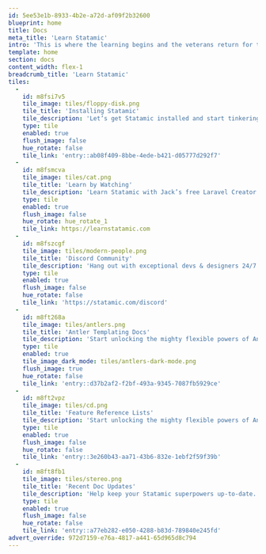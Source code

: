 ```yaml
---
id: 5ee53e1b-8933-4b2e-a72d-af09f2b32600
blueprint: home
title: Docs
meta_title: 'Learn Statamic'
intro: 'This is where the learning begins and the veterans return for their references.'
template: home
section: docs
content_width: flex-1
breadcrumb_title: 'Learn Statamic'
tiles:
  -
    id: m8fsi7v5
    tile_image: tiles/floppy-disk.png
    tile_title: 'Installing Statamic'
    tile_description: 'Let’s get Statamic installed and start tinkering around.'
    type: tile
    enabled: true
    flush_image: false
    hue_rotate: false
    tile_link: 'entry::ab08f409-8bbe-4ede-b421-d05777d292f7'
  -
    id: m8fsmcva
    tile_image: tiles/cat.png
    tile_title: 'Learn by Watching'
    tile_description: 'Learn Statamic with Jack’s free Laravel Creator Series.'
    type: tile
    enabled: true
    flush_image: false
    hue_rotate: hue_rotate_1
    tile_link: https://learnstatamic.com
  -
    id: m8fszcgf
    tile_image: tiles/modern-people.png
    tile_title: 'Discord Community'
    tile_description: 'Hang out with exceptional devs & designers 24/7.'
    type: tile
    enabled: true
    flush_image: false
    hue_rotate: false
    tile_link: 'https://statamic.com/discord'
  -
    id: m8ft268a
    tile_image: tiles/antlers.png
    tile_title: 'Antler Templating Docs'
    tile_description: 'Start unlocking the mighty flexible powers of Antlers.'
    type: tile
    enabled: true
    tile_image_dark_mode: tiles/antlers-dark-mode.png
    flush_image: true
    hue_rotate: false
    tile_link: 'entry::d37b2af2-f2bf-493a-9345-7087fb5929ce'
  -
    id: m8ft2vpz
    tile_image: tiles/cd.png
    tile_title: 'Feature Reference Lists'
    tile_description: 'Start unlocking the mighty flexible powers of Antlers.'
    type: tile
    enabled: true
    flush_image: false
    hue_rotate: false
    tile_link: 'entry::3e260b43-aa71-43b6-832e-1ebf2f59f39b'
  -
    id: m8ft8fb1
    tile_image: tiles/stereo.png
    tile_title: 'Recent Doc Updates'
    tile_description: 'Help keep your Statamic superpowers up-to-date.'
    type: tile
    enabled: true
    flush_image: false
    hue_rotate: false
    tile_link: 'entry::a77eb282-e050-4288-b83d-789840e245fd'
advert_override: 972d7159-e76a-4817-a441-65d965d8c794
---
```

